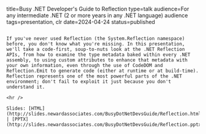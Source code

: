 title=Busy .NET Developer's Guide to Reflection
type=talk
audience=For any intermediate .NET (2 or more years in any .NET language) audience
tags=presentation, clr
date=2024-04-24
status=published
~~~~~~

If you've never used Reflection (the System.Reflection namespace) before, you don't know what you're missing. In this presentation, we'll take a code-first, soup-to-nuts look at the .NET Reflection APIs, from how to examine the type metadata baked within every .NET assembly, to using custom attributes to enhance that metadata with your own information, even through the use of CodeDOM and Reflection.Emit to generate code (either at runtime or at build-time). Reflection represents one of the most powerful parts of the .NET environment; don't fail to exploit it just because you don't understand it.
    
<hr />

Slides: [HTML](http://slides.newardassociates.com/BusyDotNetDevsGuide/Reflection.html) | [PPTX](http://slides.newardassociates.com/BusyDotNetDevsGuide/Reflection.pptx)
